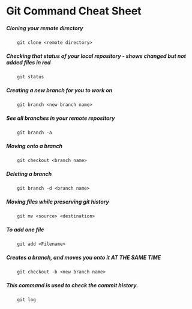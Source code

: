 # Git Command Cheat Sheet

##### Cloning your remote directory
		git clone <remote directory>

##### Checking that status of your local repository - shows changed but not added files in red
		git status

##### Creating a new branch for you to work on
		git branch <new branch name>

##### See all branches in your remote repository
		git branch -a

##### Moving onto a branch
		git checkout <branch name>

##### Deleting a branch
		git branch -d <branch name>

##### Moving files while preserving git history
		git mv <source> <destination>

##### To add one file
		git add <Filename>

##### Creates a branch, and moves you onto it AT THE SAME TIME
		git checkout -b <new branch name>

##### This command is used to check the commit history.
		git log
